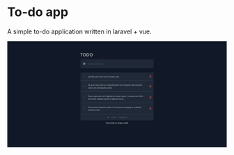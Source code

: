 # To-do app

A simple to-do application written in laravel + vue.

![alt text](https://raw.githubusercontent.com/mbecovic/Todoo-laravel-app/master/todo.png "A screenshot of the app")
